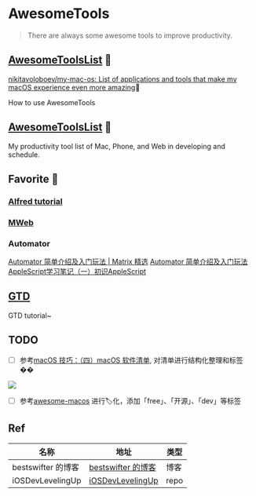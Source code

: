 # AwesomeTools

> There are always some awesome tools to improve productivity.

## [AwesomeToolsList](https://github.com/FrizzleFur/AwesomeTools/blob/master/Awesome%E5%B7%A5%E5%85%B7%E8%A7%A3%E6%9E%90.md) 💎 
[nikitavoloboev/my-mac-os: List of applications and tools that make my macOS experience even more amazing](https://github.com/nikitavoloboev/my-mac-os)💎 

How to use AwesomeTools 

## [AwesomeToolsList](https://github.com/FrizzleFur/AwesomeTools/blob/master/AwesomeTools%E6%B8%85%E5%8D%95.md) 🚀

My productivity tool list of Mac, Phone, and Web in developing and schedule.

## Favorite 💖

### [Alfred tutorial](https://github.com/FrizzleFur/AwesomeTools/blob/master/Awesome%E6%95%88%E7%8E%87%E7%A5%9E%E5%99%A8/%E6%95%88%E7%8E%87%E5%B7%A5%E5%85%B7/%E5%B7%A5%E5%85%B7-Alfred%E6%95%99%E7%A8%8B.md)

### [MWeb](https://github.com/FrizzleFur/AwesomeTools/blob/master/Awesome%E5%B7%A5%E5%85%B7%E8%A7%A3%E6%9E%90.md#mweb)

### Automator

[Automator 简单介绍及入门玩法 | Matrix 精选](https://sspai.com/post/36667)
[Automator 简单介绍及入门玩法](https://sspai.com/post/36658)
[AppleScript学习笔记（一）初识AppleScript](http://blog.csdn.net/jymn_chen/article/details/19755895)


## [GTD](https://github.com/FrizzleFur/AwesomeTools/blob/master/GTD%E7%90%86%E5%BF%B5.md)

GTD tutorial~

## TODO


- [ ] 参考[macOS 技巧：（四）macOS 软件清单](https://itcharge.cn/efficient/macos-tip/macos-tips-software-list/#10), 对清单进行结构化整理和标签��

![](https://pic-mike.oss-cn-hongkong.aliyuncs.com/Blog/20220329162043.png)

- [ ] 参考[awesome-macos](https://github.com/phmullins/awesome-macos) 进行🏷化，添加「free」、「开源」、「dev」等标签


## Ref

| 名称  |  地址 |  类型 |
|---|---|---|
|  bestswifter 的博客 | [bestswifter 的博客](https://github.com/bestswifter/blog)  |  博客 |
| iOSDevLevelingUp  | [iOSDevLevelingUp](https://github.com/ShannonChenCHN/iOSDevLevelingUp)   |  repo |